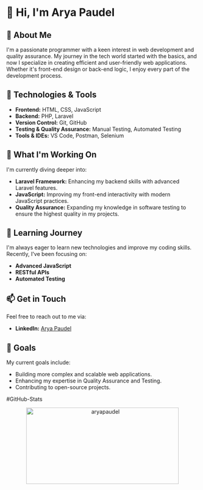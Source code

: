 # 👋 Hi, I'm Arya Paudel

## 🌟 About Me

I'm a passionate programmer with a keen interest in web development and quality assurance. My journey in the tech world started with the basics, and now I specialize in creating efficient and user-friendly web applications. Whether it's front-end design or back-end logic, I enjoy every part of the development process.

## 🔧 Technologies & Tools

- **Frontend:** HTML, CSS, JavaScript
- **Backend:** PHP, Laravel
- **Version Control:** Git, GitHub
- **Testing & Quality Assurance:** Manual Testing, Automated Testing
- **Tools & IDEs:** VS Code, Postman, Selenium

## 🚀 What I'm Working On

I'm currently diving deeper into:

- **Laravel Framework:** Enhancing my backend skills with advanced Laravel features.
- **JavaScript:** Improving my front-end interactivity with modern JavaScript practices.
- **Quality Assurance:** Expanding my knowledge in software testing to ensure the highest quality in my projects.

## 🌱 Learning Journey

I'm always eager to learn new technologies and improve my coding skills. Recently, I've been focusing on:

- **Advanced JavaScript**
- **RESTful APIs**
- **Automated Testing**

## 📫 Get in Touch

Feel free to reach out to me via:

- **LinkedIn:** [Arya Paudel](https://www.linkedin.com/in/AryaPaudel)

## 🎯 Goals

My current goals include:

- Building more complex and scalable web applications.
- Enhancing my expertise in Quality Assurance and Testing.
- Contributing to open-source projects.

#GitHub-Stats

<p align="center">
  <img src="https://github-readme-stats.vercel.app/api/top-langs?username=aryapaudel&show_icons=true&locale=en&layout=compact" alt="aryapaudel" width="400" height="200"/>
</p>


